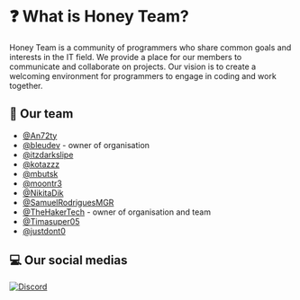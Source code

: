 # ❓ What is Honey Team?

Honey Team is a community of programmers who share common goals and interests in the IT field. We provide a place for our members to communicate and collaborate on projects. Our vision is to create a welcoming environment for programmers to engage in coding and work together.

## 👥 Our team

- [@An72ty](https://github.com/An72ty)
- [@bleudev](https://github.com/bleudev) - owner of organisation
- [@itzdarkslipe](https://github.com/itzdarkslipe)
- [@kotazzz](https://github.com/kotazzz)
- [@mbutsk](https://github.com/mbutsk)
- [@moontr3](https://github.com/moontr3)
- [@NikitaDik](https://github.com/NikitaDik)
- [@SamuelRodriguesMGR](https://github.com/SamuelRodriguesMGR)
- [@TheHakerTech](https://github.com/TheHakerTech) - owner of organisation and team
- [@Timasuper05](https://github.com/Timasuper05)
- [@justdont0](https://github.com/justdont0)

## 💻 Our social medias

[![Discord](https://dcbadge.limes.pink/api/server/hAMWepVryQ)](https://discord.gg/hAMWepVryQ)
